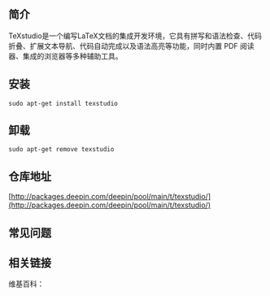 ## 简介

TeXstudio是一个编写LaTeX文档的集成开发环境，它具有拼写和语法检查、代码折叠、扩展文本导航、代码自动完成以及语法高亮等功能，同时内置 PDF 阅读器、集成的浏览器等多种辅助工具。

## 安装

`sudo apt-get install texstudio`

## 卸载

`sudo apt-get remove texstudio`

## 仓库地址

[http://packages.deepin.com/deepin/pool/main/t/texstudio/](http://packages.deepin.com/deepin/pool/main/t/texstudio/)


## 常见问题


## 相关链接

维基百科：